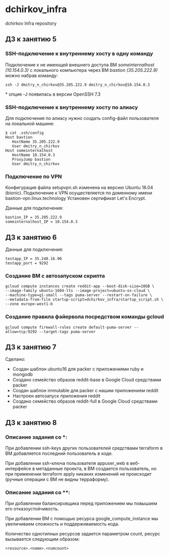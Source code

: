 # dchirkov_infra
dchirkov Infra repository

## ДЗ к занятию 5
### SSH-подключение к внутреннему хосту в одну команду
Подключение к не имеющей внешнего доступа ВМ *someinternalhost (10.154.0.3)* с локального компьютера через ВМ *bastion (35.205.222.9)* можно набрав команду:
````
ssh -J dmitry_n_chirkov@35.205.222.9 dmitry_n_chirkov@10.154.0.3
````

\* опция -J появилась в версии OpenSSH 7.3

### SSH-подключение к внутреннему хосту по алиасу
Для подключения по алиасу нужно создать config-файл пользователя на локальной машине:

````
$ cat .ssh/config 
Host bastion
   HostName 35.205.222.9
   User dmitry_n_chirkov
Host someinternalhost
   HostName 10.154.0.3
   ProxyJump bastion
   User dmitry_n_chirkov 
````

### Подключение по VPN
Конфигурация файла setupvpn.sh изменена на версию Ubuntu 18.04 (bionic).
Подключение к VPN осуществляется по доменному имени bastion-vpn.linux.technology
Установен сертификат Let's Encrypt.

Данные для подключения:
````
bastion_IP = 35.205.222.9
someinternalhost_IP = 10.154.0.3
````

## ДЗ к занятию 6
Данные для подключения:
````
testapp_IP = 35.240.16.90
testapp_port = 9292
````

### Создание ВМ с автозапуском скрипта
````
gcloud compute instances create reddit-app --boot-disk-size=10GB \
--image-family ubuntu-1604-lts --image-project=ubuntu-os-cloud \
--machine-type=g1-small --tags puma-server --restart-on-failure \
--metadata-from-file startup-script=dchirkov_infra/startup_script.sh \ 
--zone europe-west1-b
````

### Создание правила файервола посредством команды gcloud
````
gcloud compute firewall-rules create default-puma-server --allow=tcp:9292 --target-tags puma-server
````

## ДЗ к занятию 7
Сделано:
* Создан шаблон ubuntu16 для packer с приложениями ruby и mongodb
* Создано семейство образов reddit-base в Google Cloud средствами packer
* Создан шаблон immutable для packer с нашим приложением reddit
* Настроен автозапуск приложения reddit
* Создано семейство образов reddit-full в Google Cloud средствами packer

## ДЗ к занятию 8
### Описание задания со *:
При добавлении ssh-keys других пользователей средствами terraform в ВМ добавляется последний пользователь в коде.

При добавлении ssh-ключа пользователя appuser_web в веб-интерфейсе в метаданные проекта, в ВМ создается пользователь, но
при применении terraform apply никаких изменений не происходит (ручные операции с ВМ не видны терраформу).

### Описание задания со **:
При добавлении балансировщика перед приложением мы повышаем его отказоустойчивость.

При добавлении ВМ с помощью ресурса google_compute_instance мы увеличиваем сложность и поддерживаемость кода.  

Количество однотипных ресурсов задается параметром count, ресурс вызывается следующим образом:
```` 
<resource>.<name>.<numcount>
````
